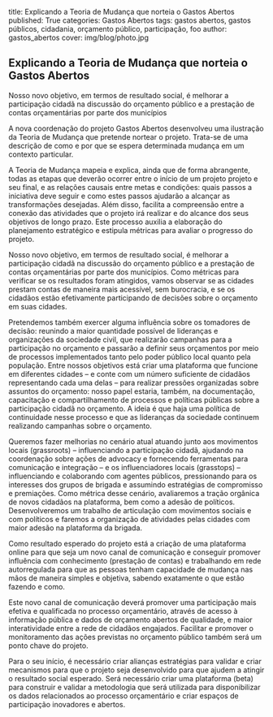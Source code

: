 title: Explicando a Teoria de Mudança que norteia o Gastos Abertos
published: True
categories: Gastos Abertos
tags: gastos abertos, gastos públicos, cidadania, orçamento público, participação, foo
author: gastos_abertos
cover: img/blog/photo.jpg

## Explicando a Teoria de Mudança que norteia o Gastos Abertos

Nosso novo objetivo, em termos de resultado social, é melhorar a participação cidadã na discussão do orçamento público e a prestação de contas orçamentárias por parte dos municípios

A nova coordenação do projeto Gastos Abertos desenvolveu uma ilustração da Teoria de Mudança que pretende nortear o projeto. Trata-se de uma descrição de como e por que se espera determinada mudança em um contexto particular.

A Teoria de Mudança mapeia e explica, ainda que de forma abrangente, todas as etapas que deverão ocorrer entre o início de um projeto projeto e seu final, e as relações causais entre metas e condições: quais passos a iniciativa deve seguir e como estes passos ajudarão a alcançar as transformações desejadas. Além disso, facilita a compreensão entre a conexão das atividades que o projeto irá realizar e do alcance dos seus objetivos de longo prazo. Este processo auxilia a elaboração do planejamento estratégico e estipula métricas para avaliar o progresso do projeto.

Nosso novo objetivo, em termos de resultado social, é melhorar a participação cidadã na discussão do orçamento público e a prestação de contas orçamentárias por parte dos municípios. Como métricas para verificar se os resultados foram atingidos, vamos observar se as cidades prestam contas de maneira mais acessível, sem burocracia, e se os cidadãos estão efetivamente participando de decisões sobre o orçamento em suas cidades.

Pretendemos também exercer alguma influência sobre os tomadores de decisão: reunindo a maior quantidade possível de lideranças e organizações da sociedade civil, que realizarão campanhas para a participação no orçamento e passarão a definir seus orçamentos por meio de processos implementados tanto pelo poder público local quanto pela população. Entre nossos objetivos está criar uma plataforma que funcione em diferentes cidades – e conte com um número suficiente de cidadãos representando cada uma delas – para realizar pressões organizadas sobre assuntos do orçamento: nosso papel estaria, também, na documentação, capacitação e compartilhamento de processos e políticas públicas sobre a participação cidadã no orçamento. A ideia é que haja uma política de continuidade nesse processo e que as lideranças da sociedade continuem realizando campanhas sobre o orçamento.

Queremos fazer melhorias no cenário atual atuando junto aos movimentos locais (grassroots) – influenciando a participação cidadã, ajudando na coordenação sobre ações de advocacy e fornecendo ferramentas para comunicação e integração – e os influenciadores locais (grasstops) – influenciando e colaborando com agentes públicos, pressionando para os interesses dos grupos de brigada e assumindo estratégias de compromisso e premiações. Como métrica desse cenário, avaliaremos a tração orgânica de novos cidadãos na plataforma, bem como a adesão de políticos. Desenvolveremos um trabalho de articulação com movimentos sociais e com políticos e faremos a organização de atividades pelas cidades com maior adesão na plataforma da brigada.

Como resultado esperado do projeto está a criação de uma plataforma online para que seja um novo canal de comunicação e conseguir promover influência com conhecimento (prestação de contas) e trabalhando em rede autorregulada para que as pessoas tenham capacidade de mudança nas mãos de maneira simples e objetiva, sabendo exatamente o que estão fazendo e como.

Este novo canal de comunicação deverá promover uma participação mais efetiva e qualificada no processo orçamentário, através de acesso à informação pública e dados de orçamento abertos de qualidade, e maior interatividade entre a rede de cidadãos engajados. Facilitar e promover o monitoramento das ações previstas no orçamento público também será um ponto chave do projeto.

Para o seu início, é necessário criar alianças estratégias para validar e criar mecanismos para que o projeto seja desenvolvido para que ajudem a atingir o resultado social esperado. Será necessário criar uma plataforma (beta) para construir e validar a metodologia que será utilizada para disponibilizar os dados relacionados ao processo orçamentário e criar espaços de participação inovadores e abertos.
